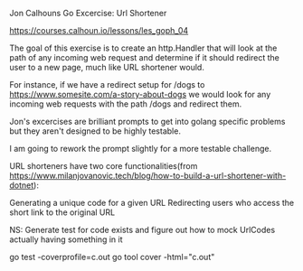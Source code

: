 Jon Calhouns Go Excercise: Url Shortener

https://courses.calhoun.io/lessons/les_goph_04

The goal of this exercise is to create an http.Handler that will look at the path of any incoming web request and determine if it should redirect the user to a new page, much like URL shortener would.

For instance, if we have a redirect setup for /dogs to https://www.somesite.com/a-story-about-dogs we would look for any incoming web requests with the path /dogs and redirect them.

Jon's excercises are brilliant prompts to get into golang specific problems but they aren't designed to be highly testable.

I am going to rework the prompt slightly for a more testable challenge.


URL shorteners have two core functionalities(from https://www.milanjovanovic.tech/blog/how-to-build-a-url-shortener-with-dotnet):

Generating a unique code for a given URL
Redirecting users who access the short link to the original URL

NS: Generate test for code exists and figure out how to mock UrlCodes actually having something in it

go test -coverprofile=c.out
go tool cover -html="c.out"